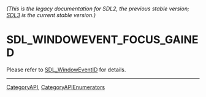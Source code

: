 ###### (This is the legacy documentation for SDL2, the previous stable version; [SDL3](https://wiki.libsdl.org/SDL3/) is the current stable version.)
# SDL_WINDOWEVENT_FOCUS_GAINED

Please refer to [SDL_WindowEventID](SDL_WindowEventID) for details.

----
[CategoryAPI](CategoryAPI), [CategoryAPIEnumerators](CategoryAPIEnumerators)


